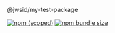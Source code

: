 @jwsid/my-test-package

[![npm (scoped)](https://img.shields.io/npm/v/@jwsid/my-test-package)](https://github.com/justinsid/my-test-package)
[![npm bundle size](https://img.shields.io/bundlephobia/min/my-test-package?color=orange)](https://github.com/justinsid/my-test-package)